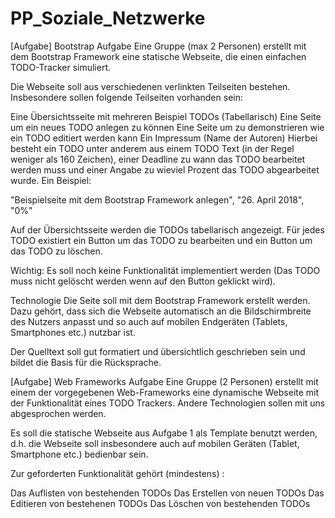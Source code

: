 # PP_Soziale_Netzwerke

[Aufgabe] Bootstrap
Aufgabe
Eine Gruppe (max 2 Personen) erstellt mit dem Bootstrap Framework eine statische Webseite, die einen einfachen TODO-Tracker simuliert.


Die Webseite soll aus verschiedenen verlinkten Teilseiten bestehen. Insbesondere sollen folgende Teilseiten vorhanden sein:

Eine Übersichtsseite mit mehreren Beispiel TODOs (Tabellarisch)
Eine Seite um ein neues TODO anlegen zu können
Eine Seite um zu demonstrieren wie ein TODO editiert werden kann
Ein Impressum (Name der Autoren)
Hierbei besteht ein TODO unter anderem aus einem TODO Text (in der Regel weniger als 160 Zeichen), einer Deadline zu wann das TODO bearbeitet werden muss und einer Angabe zu wieviel Prozent das TODO abgearbeitet wurde. Ein Beispiel:

"Beispielseite mit dem Bootstrap Framework anlegen", "26. April 2018", "0%"

Auf der Übersichtsseite werden die TODOs tabellarisch angezeigt. Für jedes TODO existiert ein Button um das TODO zu bearbeiten und ein Button um das TODO zu löschen.

Wichtig: Es soll noch keine Funktionalität implementiert werden (Das TODO muss nicht gelöscht werden wenn auf den Button geklickt wird). 

Technologie
Die Seite soll mit dem Bootstrap Framework erstellt werden. Dazu gehört, dass sich die Webseite automatisch an die Bildschirmbreite des Nutzers anpasst und so auch auf mobilen Endgeräten (Tablets, Smartphones etc.) nutzbar ist. 

Der Quelltext soll gut formatiert und übersichtlich geschrieben sein und bildet die Basis für die Rücksprache.


[Aufgabe] Web Frameworks
Aufgabe
Eine Gruppe (2 Personen) erstellt mit einem der vorgegebenen Web-Frameworks eine dynamische Webseite mit der Funktionalität eines TODO Trackers. Andere Technologien sollen mit uns abgesprochen werden.

Es soll die statische Webseite aus Aufgabe 1 als Template benutzt werden, d.h. die Webseite soll insbesondere auch auf mobilen Geräten (Tablet, Smartphone etc.) bedienbar sein.

Zur geforderten Funktionalität gehört (mindestens) :

Das Auflisten von bestehenden TODOs
Das Erstellen von neuen TODOs
Das Editieren von bestehenen TODOs
Das Löschen von bestehenden TODOs

